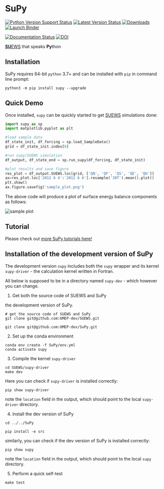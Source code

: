 # SuPy

[![Python Version Support Status](https://img.shields.io/pypi/pyversions/supy.svg)](https://pypi.org/project/supy)
[![Latest Version Status](https://img.shields.io/pypi/v/supy.svg)](https://pypi.org/project/supy)
[![Downloads](https://pepy.tech/badge/supy)](https://pepy.tech/project/supy)
[![Launch Binder](https://mybinder.org/badge_logo.svg)](https://mybinder.org/v2/gh/UMEP-dev/SuPy/master)

[![Documentation Status](https://readthedocs.org/projects/supy/badge/?version=latest)](https://supy.readthedocs.io/en/latest/?badge=latest)
[![DOI](https://zenodo.org/badge/DOI/10.5281/zenodo.2574404.svg)](https://doi.org/10.5281/zenodo.2574404)



[**SU**EWS](https://suews-docs.readthedocs.io) that speaks **Py**thon

## Installation

SuPy requires 64-bit `python` 3.7+ and can be installed with `pip` in command line prompt:


```shell
python3 -m pip install supy --upgrade
```

## Quick Demo

Once installed, `supy` can be quickly started to get [SUEWS](https://suews-docs.readthedocs.io) simulations done:

```python {cmd}
import supy as sp
import matplotlib.pyplot as plt

#load sample data
df_state_init, df_forcing = sp.load_SampleData()
grid = df_state_init.index[0]

#run supy/SUEWS simulation
df_output, df_state_end = sp.run_supy(df_forcing, df_state_init)

#plot results and save figure
res_plot = df_output.SUEWS.loc[grid, ['QN', 'QF', 'QS', 'QE', 'QH']]
ax=res_plot.loc['2012 6 4':'2012 6 6'].resample('30T').mean().plot()
plt.show()
ax.figure.savefig('sample_plot.png')
```

The above code will produce a plot of surface energy balance components as follows:

![sample plot](https://github.com/UMEP-dev/SuPy/raw/master/sample_plot.png)

## Tutorial

Please check out [more SuPy tutorials here!](https://supy.readthedocs.io/en/latest/tutorial/tutorial.html)

## Installation of the development version of SuPy

The development version `supy` includes both the `supy` wrapper and its kernel `supy-driver` - the calculation kernel written in Fortran.

All below is supposed to be in a directory named `supy-dev` - which however you can change.


1. Get both the source code of SUEWS and SuPy

the development version of SuPy.

``` shell
# get the source code of SUEWS and SuPy
git clone git@github.com:UMEP-dev/SUEWS.git

git clone git@github.com:UMEP-dev/SuPy.git

```

2. Set up the conda environment

```shell
conda env create -f SuPy/env.yml
conda activate supy

```

3. Compile the kernel `supy-driver`

```shell
cd SUEWS/supy-driver
make dev

```

Here you can check if `supy-driver` is installed correctly:

```shell
pip show supy-driver
```
note the `location` field in the output, which should point to the local `supy-driver` directory.

4. Install the dev version of SuPy

```shell
cd ../../SuPy

pip install -e src

```

similarly, you can check if the dev version of SuPy is installed correctly:

```shell
pip show supy
```
note the `location` field in the output, which should point to the local `supy` directory.

5. Perform a quick self-test

```shell
make test
```